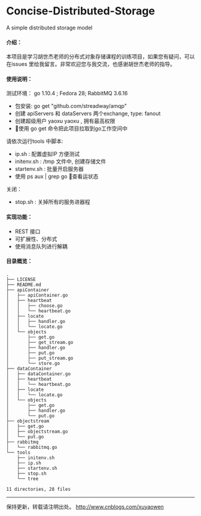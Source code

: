 # Concise-Distributed-Storage
A simple distributed storage model

#### 介绍：
本项目是学习胡世杰老师的分布式对象存储课程的训练项目，如果您有疑问，可以在issues 里给我留言。非常欢迎您与我交流，也感谢胡世杰老师的指导。

#### 使用说明：
测试环境： go 1.10.4 ; Fedora 28; RabbitMQ 3.6.16
- 包安装: go get "github.com/streadway/amqp" 
- 创建 apiServers 和 dataServers 两个exchange, type: fanout
- 创建超级用户 yaoxu yaoxu , 拥有最高权限
- 使用 go get 命令把此项目拉取到go工作空间中

请依次运行tools 中脚本: 
- ip.sh : 配置虚拟IP 方便测试 
- initenv.sh : /tmp 文件中, 创建存储文件 
- startenv.sh : 批量开启服务器 
- 使用 ps aux | grep go 查看运状态

关闭：
- stop.sh : 关掉所有的服务进器程 

#### 实现功能：
- REST 接口
- 可扩展性、分布式 
- 使用消息队列进行解耦

#### 目录概览：

```
.
├── LICENSE
├── README.md
├── apiContainer
│   ├── apiContainer.go
│   ├── heartbeat
│   │   ├── choose.go
│   │   └── heartbeat.go
│   ├── locate
│   │   ├── handler.go
│   │   └── locate.go
│   └── objects
│       ├── get.go
│       ├── get_stream.go
│       ├── handler.go
│       ├── put.go
│       ├── put_stream.go
│       └── store.go
├── dataContainer
│   ├── dataContainer.go
│   ├── heartbeat
│   │   └── heartbeat.go
│   ├── locate
│   │   └── locate.go
│   └── objects
│       ├── get.go
│       ├── handler.go
│       └── put.go
├── objectstream
│   ├── get.go
│   ├── objectstream.go
│   └── put.go
├── rabbitmq
│   └── rabbitmq.go
└── tools
    ├── initenv.sh
    ├── ip.sh
    ├── startenv.sh
    ├── stop.sh
    └── tree

11 directories, 28 files

```

---
保持更新，转载请注明出处。 http://www.cnblogs.com/xuyaowen

